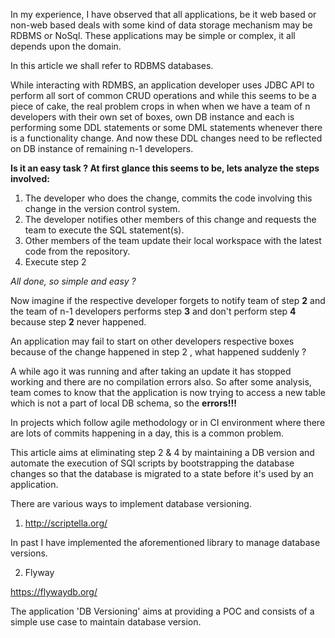 In my experience, I have observed that all applications, be it web based or non-web based deals with some kind of data storage mechanism may be RDBMS or NoSql. These applications may be simple or complex, it all depends upon the domain.


In this article we shall refer to RDBMS databases.

While interacting with RDMBS, an application developer uses JDBC API to perform all sort of common CRUD operations and while this seems to be a piece of cake, the real problem crops in when when we have a team of n developers with their own set of boxes, own DB instance and each is performing some DDL statements or some DML statements whenever there is a functionality change. And now these DDL changes need to be reflected on DB instance of remaining n-1 developers.


**Is it an easy task ? At first glance this seems to be, lets analyze the steps involved:**

1. The developer who does the change, commits the code involving this change in the version control system.
2. The developer notifies other members of this change and requests the team to execute the SQL statement(s).
3. Other members of the team update their local workspace with the latest code from the repository.
4. Execute step 2
 
 *All done, so simple and easy ?*
 
Now imagine if the respective developer forgets to notify team of step **2** and the team of n-1 developers performs step **3** and don't perform step **4** because step **2** never happened.
 
An application may fail to start on other developers respective boxes because of the change happened in step 2 , what happened suddenly ? 

A while ago it was running and after taking an update it has stopped working and there are no compilation errors also. So after some analysis, team comes to know that the application is now trying to access a new table which is not a part of local DB schema, so the **errors!!!**

In projects which follow agile methodology or in CI environment where there are lots of commits happening in a day, this is a common problem.

This article aims at eliminating step 2 & 4 by maintaining a DB version and automate the execution of SQl scripts by bootstrapping the database changes so that the database is migrated to a state before it's used by an application.

There are various ways to implement database versioning.


1. http://scriptella.org/

In past I have implemented the aforementioned library to manage database versions.


2. Flyway 

https://flywaydb.org/


The application 'DB Versioning' aims at providing a POC and consists of a simple use case to maintain database version.  

